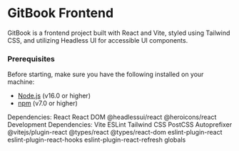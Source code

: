 # GitBook Frontend

GitBook is a frontend project built with React and Vite, styled using Tailwind CSS, and utilizing Headless UI for accessible UI components.


### Prerequisites

Before starting, make sure you have the following installed on your machine:

- [Node.js](https://nodejs.org/) (v16.0 or higher)
- [npm](https://www.npmjs.com/) (v7.0 or higher)



Dependencies:
React
React DOM
@headlessui/react
@heroicons/react
Development Dependencies:
Vite
ESLint
Tailwind CSS
PostCSS
Autoprefixer
@vitejs/plugin-react
@types/react
@types/react-dom
eslint-plugin-react
eslint-plugin-react-hooks
eslint-plugin-react-refresh
globals
